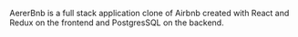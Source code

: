 AererBnb is a full stack application clone of Airbnb created with React and Redux on the frontend and PostgresSQL on the backend.

